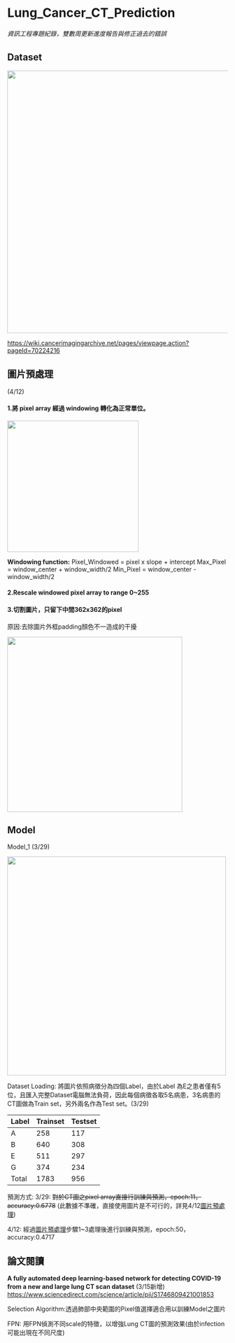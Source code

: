 # Lung_Cancer_CT_Prediction
###### 資訊工程專題紀錄，雙數周更新進度報告與修正過去的錯誤
## Dataset
<img src="https://i.imgur.com/DMpxWjj.png" width="600px">

https://wiki.cancerimagingarchive.net/pages/viewpage.action?pageId=70224216
## 圖片預處理
(4/12)
#### 1.將 pixel array 經過 windowing 轉化為正常單位。 
<img src="https://i.imgur.com/YSP0SHg.png" width="300px">

**Windowing function:** 
Pixel_Windowed = pixel x slope + intercept
Max_Pixel = window_center + window_width/2
Min_Pixel = window_center - window_width/2

#### 2.Rescale windowed pixel array to range 0~255
#### 3.切割圖片，只留下中間362x362的pixel
原因:去除圖片外框padding顏色不一造成的干擾

<img src="https://i.imgur.com/PNE9qCL.png" width="400px">


## Model
Model_1 (3/29)

<img src="https://i.imgur.com/yqnPSgX.png" width="500px">


Dataset Loading:
將圖片依照病徵分為四個Label，由於Label 為E之患者僅有5位，且匯入完整Dataset電腦無法負荷，因此每個病徵各取5名病患，3名病患的CT圖做為Train set，另外兩名作為Test set。(3/29)


| Label | Trainset | Testset |
| ----- | -------- | ------- |
| A     | 258     | 117    |
| B     | 640     | 308      |
| E     | 511     | 297     |
| G     | 374     | 234     |
| Total     | 1783     | 956     |


預測方式:
3/29: ~~對於CT圖之pixel array直接行訓練與預測，epoch:11，accuracy:0.6778~~ (此數據不準確，直接使用圖片是不可行的，詳見4/12[圖片預處理](https://github.com/jerryyyyy708/Lung_Cancer_CT_Prediction#%E5%9C%96%E7%89%87%E9%A0%90%E8%99%95%E7%90%86))

4/12: 經過[圖片預處理](https://github.com/jerryyyyy708/Lung_Cancer_CT_Prediction#%E5%9C%96%E7%89%87%E9%A0%90%E8%99%95%E7%90%86)步驟1~3處理後進行訓練與預測，epoch:50，accuracy:0.4717


## 論文閱讀

**A fully automated deep learning-based network for detecting COVID-19 from a new and large lung CT scan dataset** (3/15新增)
https://www.sciencedirect.com/science/article/pii/S1746809421001853

Selection Algorithm:透過肺部中央範圍的Pixel值選擇適合用以訓練Model之圖片

FPN: 用FPN偵測不同scale的特徵，以增強Lung CT圖的預測效果(由於infection可能出現在不同尺度)

